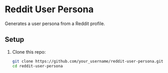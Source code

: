 # Reddit User Persona

Generates a user persona from a Reddit profile.

## Setup

1. Clone this repo:
   ```bash
   git clone https://github.com/your_username/reddit-user-persona.git
   cd reddit-user-persona
